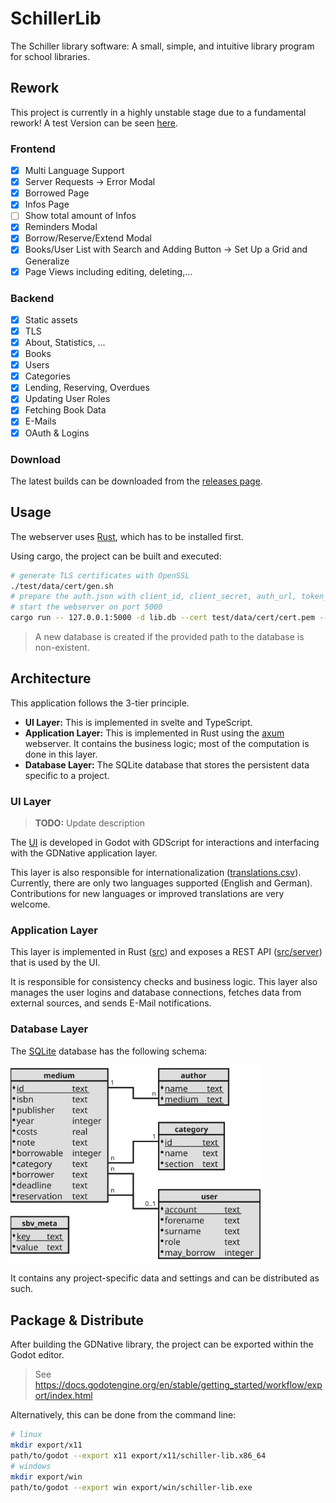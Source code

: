 # SchillerLib

The Schiller library software:
A small, simple, and intuitive library program for school libraries.

## Rework

This project is currently in a highly unstable stage due to a fundamental rework! A test Version can be seen [here](https://nils.wrenger.net).

### Frontend

- [x] Multi Language Support
- [x] Server Requests -> Error Modal
- [x] Borrowed Page
- [x] Infos Page
- [ ] Show total amount of Infos
- [x] Reminders Modal
- [x] Borrow/Reserve/Extend Modal
- [x] Books/User List with Search and Adding Button -> Set Up a Grid and Generalize
- [x] Page Views including editing, deleting,...

### Backend

- [x] Static assets
- [x] TLS
- [x] About, Statistics, ...
- [x] Books
- [x] Users
- [x] Categories
- [x] Lending, Reserving, Overdues
- [x] Updating User Roles
- [x] Fetching Book Data
- [x] E-Mails
- [x] OAuth & Logins

### Download

The latest builds can be downloaded from the [releases page](https://github.com/wrenger/schiller-lib/releases/latest).


## Usage

The webserver uses [Rust](https://www.rust-lang.org/learn/get-started), which has to be installed first.

Using cargo, the project can be built and executed:

```sh
# generate TLS certificates with OpenSSL
./test/data/cert/gen.sh
# prepare the auth.json with client_id, client_secret, auth_url, token_url, user_url
# start the webserver on port 5000
cargo run -- 127.0.0.1:5000 -d lib.db --cert test/data/cert/cert.pem --key test/data/cert/key.pem --user-file users.txt --auth auth.json
```

> A new database is created if the provided path to the database is non-existent.

## Architecture

This application follows the 3-tier principle.

- **UI Layer:** This is implemented in svelte and TypeScript.
- **Application Layer:** This is implemented in Rust using the [axum](https://github.com/tokio-rs/axum) webserver.
It contains the business logic; most of the computation is done in this layer.
- **Database Layer:** The SQLite database that stores the persistent data specific to a project.

### UI Layer

> **TODO:** Update description

The [UI](ui) is developed in Godot with GDScript for interactions and
interfacing with the GDNative application layer.

This layer is also responsible for internationalization
([translations.csv](translations/translations.csv)).
Currently, there are only two languages supported (English and German).
Contributions for new languages or improved translations are very welcome.

### Application Layer

This layer is implemented in Rust ([src](src)) and exposes a REST API ([src/server](src/server/mod.rs)) that is used by the UI.

It is responsible for consistency checks and business logic.
This layer also manages the user logins and database connections, fetches data from external sources, and sends E-Mail notifications.

### Database Layer

The [SQLite](https://sqlite.org/index.html) database has the following schema:

<img src="images/sbv_db.svg" alt="Database Schema" width=400 />

It contains any project-specific data and settings and can be distributed as such.

## Package & Distribute

After building the GDNative library, the project can be exported within the Godot editor.

> See https://docs.godotengine.org/en/stable/getting_started/workflow/export/index.html

Alternatively, this can be done from the command line:
```bash
# linux
mkdir export/x11
path/to/godot --export x11 export/x11/schiller-lib.x86_64
# windows
mkdir export/win
path/to/godot --export win export/win/schiller-lib.exe
```
